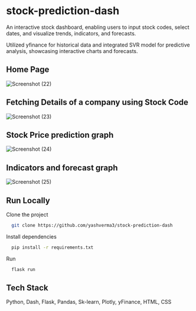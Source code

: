 # stock-prediction-dash

An interactive stock dashboard, enabling users to input stock codes, select dates, and visualize trends, indicators, and forecasts.

Utilized yfinance for historical data and integrated SVR model for predictive analysis, showcasing interactive charts and forecasts.

## Home Page
![Screenshot (22)](https://github.com/yashverma3/stock-prediction-dash/assets/87441621/ffcf71f2-24be-496e-aff1-5197de75f1ed)

## Fetching Details of a company using Stock Code
![Screenshot (23)](https://github.com/yashverma3/stock-prediction-dash/assets/87441621/8e308838-0347-4dc7-8dbe-f99f5b4c8552)

## Stock Price prediction graph
![Screenshot (24)](https://github.com/yashverma3/stock-prediction-dash/assets/87441621/ac799752-b39c-47f7-a44d-761338fb829c)

## Indicators and forecast graph
![Screenshot (25)](https://github.com/yashverma3/stock-prediction-dash/assets/87441621/963bc519-b484-4740-a2c1-f13f24081f5d)

## Run Locally

Clone the project

```bash
  git clone https://github.com/yashverma3/stock-prediction-dash
```

Install dependencies

```bash
  pip install -r requirements.txt
```

Run

```bash
  flask run
```

## Tech Stack

Python, Dash, Flask, Pandas, Sk-learn, Plotly, yFinance, HTML, CSS
